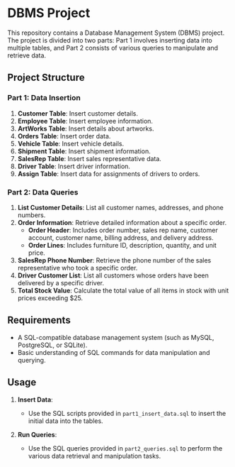 # DBMS Project

This repository contains a Database Management System (DBMS) project. The project is divided into two parts: Part 1 involves inserting data into multiple tables, and Part 2 consists of various queries to manipulate and retrieve data.

## Project Structure

### Part 1: Data Insertion

1. **Customer Table**: Insert customer details.
2. **Employee Table**: Insert employee information.
3. **ArtWorks Table**: Insert details about artworks.
4. **Orders Table**: Insert order data.
5. **Vehicle Table**: Insert vehicle details.
6. **Shipment Table**: Insert shipment information.
7. **SalesRep Table**: Insert sales representative data.
8. **Driver Table**: Insert driver information.
9. **Assign Table**: Insert data for assignments of drivers to orders.

### Part 2: Data Queries

1. **List Customer Details**: List all customer names, addresses, and phone numbers.
2. **Order Information**: Retrieve detailed information about a specific order.
   - **Order Header**: Includes order number, sales rep name, customer account, customer name, billing address, and delivery address.
   - **Order Lines**: Includes furniture ID, description, quantity, and unit price.
3. **SalesRep Phone Number**: Retrieve the phone number of the sales representative who took a specific order.
4. **Driver Customer List**: List all customers whose orders have been delivered by a specific driver.
5. **Total Stock Value**: Calculate the total value of all items in stock with unit prices exceeding $25.

## Requirements

- A SQL-compatible database management system (such as MySQL, PostgreSQL, or SQLite).
- Basic understanding of SQL commands for data manipulation and querying.

## Usage

1. **Insert Data**:
   - Use the SQL scripts provided in `part1_insert_data.sql` to insert the initial data into the tables.

2. **Run Queries**:
   - Use the SQL queries provided in `part2_queries.sql` to perform the various data retrieval and manipulation tasks.
